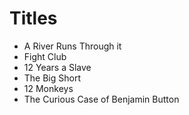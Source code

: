 # Titles

* A River Runs Through it
* Fight Club
* 12 Years a Slave
* The Big Short
* 12 Monkeys
* The Curious Case of Benjamin Button

